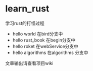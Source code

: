 # learn_rust

学习rust的打怪过程

- hello world 在bird分支中
- hello rust_book 在begin分支中
- hello roket 在webService分支中
- hello algorithms 在algorithms 分支中


文章输出请查看项目wiki
